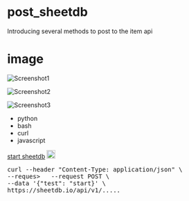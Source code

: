 # post_sheetdb
Introducing several methods to post to the item api

# image
![Screenshot1](https://user-images.githubusercontent.com/109140672/213294217-210b22c4-d294-42d2-98d6-3bb5d53e4e04.png)

![Screenshot2](https://user-images.githubusercontent.com/109140672/213294260-443f9740-f1a7-4b74-b3e8-ba218db5a2f2.png)

![Screenshot3](https://user-images.githubusercontent.com/109140672/213294288-e8e1d42b-d400-4656-9a73-d20dafb5e749.png)

* python
* bash
* curl
* javascript

<a href="https://sheetdb.io">start sheetdb</a> <img style="width: 20px;" src="https://www.uplooder.net/img/image/36/3471c905319c23c573d4953fd90ad16b/index.png">

<pre>curl --header "Content-Type: application/json" \
--reques>   --request POST \
--data '{"test": "start}' \
https://sheetdb.io/api/v1/.....</pre>
